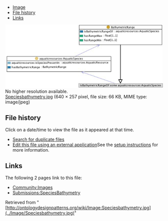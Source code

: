 * [Image](../Image/Speciesbathymetry.jpg#file)
* [File history](../Image/Speciesbathymetry.jpg#filehistory)
* [Links](../Image/Speciesbathymetry.jpg#filelinks)

[![Image:Speciesbathymetry.jpg](../images/7/7c/Speciesbathymetry.jpg)](../images/7/7c/Speciesbathymetry.jpg)  
No higher resolution available.  
[Speciesbathymetry.jpg](../images/7/7c/Speciesbathymetry.jpg)‎ (640 × 257 pixel, file size: 66 KB, MIME type: image/jpeg)

## File history

Click on a date/time to view the file as it appeared at that time.



  
* [Search for duplicate files](http://ontologydesignpatterns.org/wiki/Special:FileDuplicateSearch/Speciesbathymetry.jpg "Special:FileDuplicateSearch/Speciesbathymetry.jpg")
* [Edit this file using an external application](http://ontologydesignpatterns.org/wiki/index.php?title=Image:Speciesbathymetry.jpg&action=edit&externaledit=true&mode=file "Image:Speciesbathymetry.jpg")See the [setup instructions](http://www.mediawiki.org/wiki/Manual:External_editors "http://www.mediawiki.org/wiki/Manual:External_editors") for more information.

## Links



The following 2 pages link to this file:


* [Community:Images](../Community/Images "Community:Images")
* [Submissions:SpeciesBathymetry](../Submissions/SpeciesBathymetry "Submissions:SpeciesBathymetry")


Retrieved from "[http://ontologydesignpatterns.org/wiki/Image:Speciesbathymetry.jpg](../Image/Speciesbathymetry.jpg)"